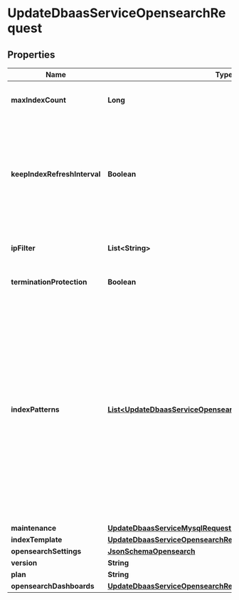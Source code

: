 

# UpdateDbaasServiceOpensearchRequest


## Properties

| Name | Type | Description | Notes |
|------------ | ------------- | ------------- | -------------|
|**maxIndexCount** | **Long** | Maximum number of indexes to keep before deleting the oldest one |  [optional] |
|**keepIndexRefreshInterval** | **Boolean** | Aiven automation resets index.refresh_interval to default value for every index to be sure that indices are always visible to search. If it doesn&#39;t fit your case, you can disable this by setting up this flag to true. |  [optional] |
|**ipFilter** | **List&lt;String&gt;** | Allow incoming connections from CIDR address block, e.g. &#39;10.20.0.0/16&#39; |  [optional] |
|**terminationProtection** | **Boolean** | Service is protected against termination and powering off |  [optional] |
|**indexPatterns** | [**List&lt;UpdateDbaasServiceOpensearchRequestIndexPatternsInner&gt;**](UpdateDbaasServiceOpensearchRequestIndexPatternsInner.md) | Allows you to create glob style patterns and set a max number of indexes matching this pattern you want to keep. Creating indexes exceeding this value will cause the oldest one to get deleted. You could for example create a pattern looking like &#39;logs.?&#39; and then create index logs.1, logs.2 etc, it will delete logs.1 once you create logs.6. Do note &#39;logs.?&#39; does not apply to logs.10. Note: Setting max_index_count to 0 will do nothing and the pattern gets ignored. |  [optional] |
|**maintenance** | [**UpdateDbaasServiceMysqlRequestMaintenance**](UpdateDbaasServiceMysqlRequestMaintenance.md) |  |  [optional] |
|**indexTemplate** | [**UpdateDbaasServiceOpensearchRequestIndexTemplate**](UpdateDbaasServiceOpensearchRequestIndexTemplate.md) |  |  [optional] |
|**opensearchSettings** | [**JsonSchemaOpensearch**](JsonSchemaOpensearch.md) |  |  [optional] |
|**version** | **String** | Version |  [optional] |
|**plan** | **String** | Subscription plan |  [optional] |
|**opensearchDashboards** | [**UpdateDbaasServiceOpensearchRequestOpensearchDashboards**](UpdateDbaasServiceOpensearchRequestOpensearchDashboards.md) |  |  [optional] |



